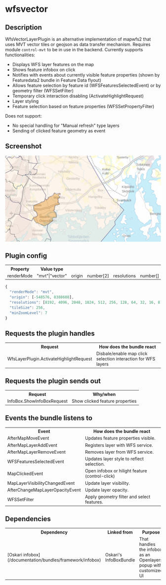 # wfsvector

## Description

WfsVectorLayerPlugin is an alternative implementation of mapwfs2 that uses MVT vector tiles or geojson as data transfer mechanism. 
Requires module `control-mvt` to be in use in the backend. Currently supports functionalities:

- Displays WFS layer features on the map
- Shows feature infobox on click
- Notifies with events about currently visible feature properties (shown by Featuredata2 bundle in Feature Data flyout)
- Allows feature selection by feature id (WFSFeaturesSelectedEvent) or by geometry filter (WFSSetFilter)
- Temporary click interaction disabling (ActivateHighlightRequest)
- Layer styling
- Feature selection based on feature properties (WFSSetPropertyFilter)

Does not support:

- No special handling for "Manual refresh" type layers
- Sending of clicked feature geometry as event

## Screenshot

![screenshot](wfslayer.png)

## Plugin config

<table class="table">
  <tr>
    <th>Property</th><th>Value type</th>
  </tr>
  <tr>
    <td>renderMode</td><td>"mvt"|"vector"</td>
    <td>origin</td><td>number[2]</td>
    <td>resolutions</td><td>number[]</td>
    <td>tileSize</td><td>number</td>
    <td>minZoomLevel</td><td>number</td>
  </tr>
</table>

```javascript
{
  "renderMode": "mvt",
  "origin": [-548576, 8388608],
  "resolutions": [8192, 4096, 2048, 1024, 512, 256, 128, 64, 32, 16, 8, 4, 2, 1, 0.5, 0.25],
  "tileSize": 256,
  "minZoomLevel": 7
}
```

## Requests the plugin handles

<table class="table">
  <tr>
    <th>Request</th><th>How does the bundle react</th>
  </tr>
  <tr>
    <td>WfsLayerPlugin.ActivateHighlightRequest</td><td>Disbale/enable map click selection interaction for WFS layers</td>
  </tr>
</table>

## Requests the plugin sends out

<table class="table">
  <tr>
    <th>Request</th><th>Why/when</th>
  </tr>
  <tr>
    <td> InfoBox.ShowInfoBoxRequest </td><td> Show clicked feature properties </td>
  </tr>
</table>

## Events the bundle listens to

<table class="table">
  <tr>
    <th> Event </th><th> How does the bundle react</th>
  </tr>
  <tr>
    <td> AfterMapMoveEvent </td><td> Updates feature properties visible. </td>
  </tr>
  <tr>
    <td> AfterMapLayerAddEvent </td><td> Registers layer with WFS service. </td>
  </tr>
  <tr>
    <td> AfterMapLayerRemoveEvent </td><td> Removes layer from WFS service. </td>
  </tr>
  <tr>
    <td> WFSFeaturesSelectedEvent </td><td> Updates layer style to reflect selection. </td>
  </tr>
  <tr>
    <td> MapClickedEvent </td><td> Open infobox or hilight feature (control-click) </td>
  </tr>
  <tr>
    <td> MapLayerVisibilityChangedEvent </td><td> Update layer visibility. </td>
  </tr>
  <tr>
    <td> AfterChangeMapLayerOpacityEvent </td><td> Update layer opacity. </td>
  </tr>
  <tr>
    <td> WFSSetFilter </td><td> Apply geometry filter and select features. </td>
  </tr>
</table>

## Dependencies

<table class="table">
  <tr>
    <th>Dependency</th><th>Linked from</th><th>Purpose</th>
  </tr>
  <tr>
    <td> [Oskari infobox](/documentation/bundles/framework/infobox) </td>
    <td> Oskari's InfoBoxBundle </td>
    <td> That handles the infobox as an Openlayers popup with customized UI</td>
  </tr>
</table>
